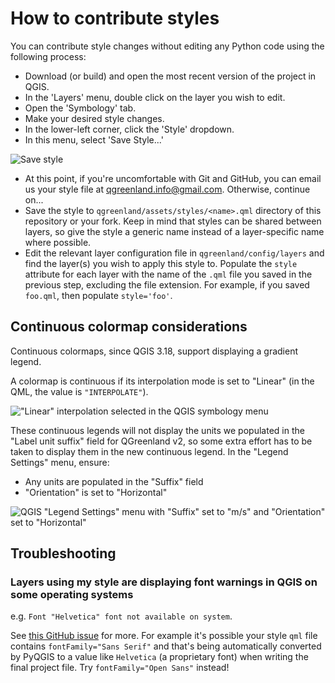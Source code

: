 # How to contribute styles

You can contribute style changes without editing any Python code using the
following process:

* Download (or build) and open the most recent version of the project in QGIS.
* In the 'Layers' menu, double click on the layer you wish to edit.
* Open the 'Symbology' tab.
* Make your desired style changes.
* In the lower-left corner, click the 'Style' dropdown.
* In this menu, select 'Save Style...'

![Save style](/_images/save_style.png)

* At this point, if you're uncomfortable with Git and GitHub, you can email us
  your style file at qgreenland.info@gmail.com. Otherwise, continue on...
* Save the style to `qgreenland/assets/styles/<name>.qml` directory of this
  repository or your fork. Keep in mind that styles can be shared between
  layers, so give the style a generic name instead of a layer-specific name
  where possible.
* Edit the relevant layer configuration file in `qgreenland/config/layers` and
  find the layer(s) you wish to apply this style to. Populate the `style`
  attribute for each layer with the name of the `.qml` file you saved in the
  previous step, excluding the file extension. For example, if you saved
  `foo.qml`, then populate `style='foo'`.


## Continuous colormap considerations

Continuous colormaps, since QGIS 3.18, support displaying a gradient legend.

A colormap is continuous if its interpolation mode is set to "Linear" (in the QML, the
value is `"INTERPOLATE"`).

!["Linear" interpolation selected in the QGIS symbology
menu](/_images/qgis_symbology_linear_interpolation.png)

These continuous legends will not display the units we populated in the "Label unit suffix"
field for QGreenland v2, so some extra effort has to be taken to display them in the new
continuous legend. In the "Legend Settings" menu, ensure:

* Any units are populated in the "Suffix" field
* "Orientation" is set to "Horizontal"

![QGIS "Legend Settings" menu with "Suffix" set to "m/s" and "Orientation" set to
"Horizontal"](/_images/qgis_symbology_legend_settings.png)


## Troubleshooting

### Layers using my style are displaying font warnings in QGIS on some operating systems

e.g. `Font "Helvetica" font not available on system`.

See [this GitHub issue](https://github.com/nsidc/qgreenland/issues/515) for more. For
example it's possible your style `qml` file contains `fontFamily="Sans Serif"` and
that's being automatically converted by PyQGIS to a value like `Helvetica` (a
proprietary font) when writing the final project file. Try `fontFamily="Open Sans"`
instead!
